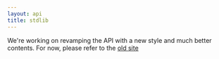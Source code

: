 ```yaml
---
layout: api
title: stdlib
---
```



We're working on revamping the API with a new style and much better contents. For now, please refer to the [old site](http://jetbrains.github.io/kotlin/versions/snapshot/apidocs/index.html)

